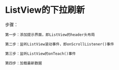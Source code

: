 # ListView的下拉刷新

步骤：

	第一步：添加提示界面，即ListView的header头布局
	
	第二步：监听ListView滚动事件，即onScrollListener()事件
	
	第三步：监听ListView的onTeach()事件

	第四步：加载最新数据

